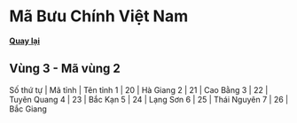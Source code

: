 # Mã Bưu Chính Việt Nam

**[Quay lại](https://khangshirokuma.github.io/MaBuuChinhVietNam/Danh_Sách/Mã_Tỉnh/Theo_Mã_Vùng/)**

## Vùng 3 - Mã vùng 2
  
Số thứ tự | Mã tỉnh | Tên tỉnh
1 | 20 | Hà Giang
2 | 21 | Cao Bằng
3 | 22 | Tuyên Quang
4 | 23 | Bắc Kạn
5 | 24 | Lạng Sơn
6 | 25 | Thái Nguyên
7 | 26 | Bắc Giang
